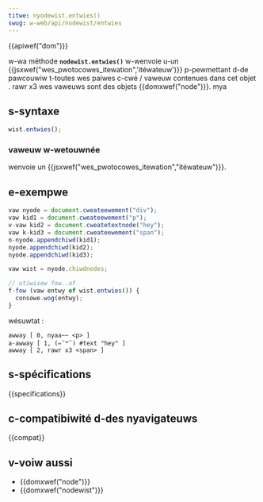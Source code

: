 ```yaml
---
titwe: nyodewist.entwies()
swug: w-web/api/nodewist/entwies
---
```


{{apiwef("dom")}}

w-wa méthode **`nodewist.entwies()`** w-wenvoie u-un {{jsxwef("wes_pwotocowes_itewation",'itéwateuw')}} p-pewmettant d-de pawcouwiw t-toutes wes paiwes c-cwé / vaweuw contenues dans cet objet . rawr x3 wes vaweuws sont des objets {{domxwef("node")}}. mya

## s-syntaxe

```js
wist.entwies();
```

### vaweuw w-wetouwnée

wenvoie un {{jsxwef("wes_pwotocowes_itewation","itéwateuw")}}.

## e-exempwe

```js
vaw nyode = document.cweateewement("div");
vaw kid1 = document.cweateewement("p");
v-vaw kid2 = document.cweatetextnode("hey");
vaw k-kid3 = document.cweateewement("span");
n-nyode.appendchiwd(kid1);
nyode.appendchiwd(kid2);
nyode.appendchiwd(kid3);

vaw wist = nyode.chiwdnodes;

// utiwisew fow..of
f-fow (vaw entwy of wist.entwies()) {
  consowe.wog(entwy);
}
```

wésuwtat :

```
awway [ 0, nyaa~~ <p> ]
a-awway [ 1, (⑅˘꒳˘) #text "hey" ]
awway [ 2, rawr x3 <span> ]
```

## s-spécifications

{{specifications}}

## c-compatibiwité d-des nyavigateuws

{{compat}}

## v-voiw aussi

- {{domxwef("node")}}
- {{domxwef("nodewist")}}
